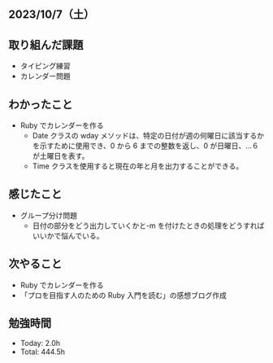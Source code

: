 ## 2023/10/7（土）

## 取り組んだ課題

- タイピング練習
- カレンダー問題

## わかったこと

- Ruby でカレンダーを作る
  - Date クラスの wday メソッドは、特定の日付が週の何曜日に該当するかを示すために使用でき、0 から 6 までの整数を返し、0 が日曜日、...６が土曜日を表す。
  - Time クラスを使用すると現在の年と月を出力することができる。

## 感じたこと

- グループ分け問題
  - 日付の部分をどう出力していくかと-m を付けたときの処理をどうすればいいかで悩んでいる。

## 次やること

- Ruby でカレンダーを作る
- 「プロを目指す人のための Ruby 入門を読む」の感想ブログ作成

## 勉強時間

- Today: 2.0h
- Total: 444.5h
